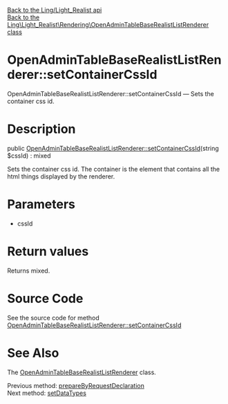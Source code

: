 [Back to the Ling/Light_Realist api](https://github.com/lingtalfi/Light_Realist/blob/master/doc/api/Ling/Light_Realist.md)<br>
[Back to the Ling\Light_Realist\Rendering\OpenAdminTableBaseRealistListRenderer class](https://github.com/lingtalfi/Light_Realist/blob/master/doc/api/Ling/Light_Realist/Rendering/OpenAdminTableBaseRealistListRenderer.md)


OpenAdminTableBaseRealistListRenderer::setContainerCssId
================



OpenAdminTableBaseRealistListRenderer::setContainerCssId — Sets the container css id.




Description
================


public [OpenAdminTableBaseRealistListRenderer::setContainerCssId](https://github.com/lingtalfi/Light_Realist/blob/master/doc/api/Ling/Light_Realist/Rendering/OpenAdminTableBaseRealistListRenderer/setContainerCssId.md)(string $cssId) : mixed




Sets the container css id.
The container is the element that contains all the html things displayed by the renderer.




Parameters
================


- cssId

    


Return values
================

Returns mixed.








Source Code
===========
See the source code for method [OpenAdminTableBaseRealistListRenderer::setContainerCssId](https://github.com/lingtalfi/Light_Realist/blob/master/Rendering/OpenAdminTableBaseRealistListRenderer.php#L194-L197)


See Also
================

The [OpenAdminTableBaseRealistListRenderer](https://github.com/lingtalfi/Light_Realist/blob/master/doc/api/Ling/Light_Realist/Rendering/OpenAdminTableBaseRealistListRenderer.md) class.

Previous method: [prepareByRequestDeclaration](https://github.com/lingtalfi/Light_Realist/blob/master/doc/api/Ling/Light_Realist/Rendering/OpenAdminTableBaseRealistListRenderer/prepareByRequestDeclaration.md)<br>Next method: [setDataTypes](https://github.com/lingtalfi/Light_Realist/blob/master/doc/api/Ling/Light_Realist/Rendering/OpenAdminTableBaseRealistListRenderer/setDataTypes.md)<br>

